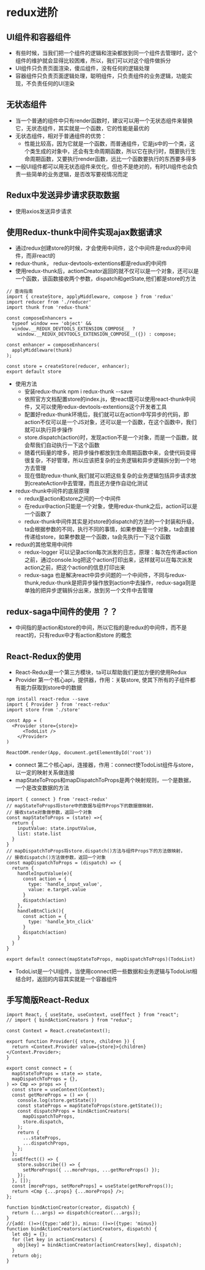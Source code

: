 # redux进阶

## UI组件和容器组件
- 有些时候，当我们把一个组件的逻辑和渲染都放到同一个组件去管理时，这个组件的维护就会显得比较困难，所以，我们可以对这个组件做拆分
- UI组件只负责页面渲染，傻瓜组件，没有任何的逻辑处理
- 容器组件只负责页面逻辑处理，聪明组件，只负责组件的业务逻辑，功能实现，不负责任何的UI渲染

## 无状态组件
- 当一个普通的组件中只有render函数时，建议可以用一个无状态组件来替换它，无状态组件，其实就是一个函数，它的性能是最优的
- 无状态组件，相对于普通组件的优势：
  - 性能比较高，因为它就是一个函数，而普通组件，它是js中的一个类，这个类生成的对象中，还会有生命周期函数，所以它在执行时，既要执行生命周期函数，又要执行render函数，远比一个函数要执行的东西要多得多
- 一般UI组件都可以用无状态组件来优化，但也不是绝对的，有时UI组件也会负责一些简单的业务逻辑，是否改写要视情况而定

## Redux中发送异步请求获取数据
- 使用axios发送异步请求

## 使用Redux-thunk中间件实现ajax数据请求
- 通过redux创建store的时候，才会使用中间件，这个中间件是redux的中间件，而非react的
- redux-thunk， redux-devtools-extentions都是redux的中间件
- 使用redux-thunk后，actionCreator返回的就不仅可以是一个对象，还可以是一个函数，该函数接收两个参数，dispatch和getState,他们都是store的方法
```
// 查询指南
import { createStore, applyMiddleware, compose } from 'redux'
import reducer from './reducer'
import thunk from 'redux-thunk'

const composeEnhancers =
  typeof window === 'object' &&
  window.__REDUX_DEVTOOLS_EXTENSION_COMPOSE__ ?   
    window.__REDUX_DEVTOOLS_EXTENSION_COMPOSE__({}) : compose;

const enhancer = composeEnhancers(
  applyMiddleware(thunk)
);

const store = createStore(reducer, enhancer);
export default store
```
- 使用方法
  - 安装redux-thunk npm i redux-thunk --save
  - 依照官方文档配置store的index.js，使react既可以使用react-thunk中间件，又可以使用redux-devtools-extentions这个开发者工具
  - 配置好redux-thunk环境后，我们就可以在action中写异步的代码，即action不仅可以是一个JS对象，还可以是一个函数，在这个函数中，我们就可以执行异步操作
  - store.dispatch(action)时，发现action不是一个对象，而是一个函数，就会帮我们自动执行一下这个函数
  - 随着代码量的增多，把异步操作都放到生命周期函数中来，会使代码变得很复杂，不好管理，所以应该把复杂的业务逻辑和异步逻辑拆分到一个地方去管理
  - 现在借助redux-thunk,我们就可以把这些复杂的业务逻辑包括异步请求放到createAction中去管理，而且还方便作自动化测试
- redux-thunk中间件的底层原理
  - redux是action和store之间的一个中间件
  - 在redux中action只能是一个对象，使用redux-thunk之后，action可以是一个函数了
  - redux-thunk中间件其实是对store的dispatch的方法的一个封装和升级，ta会根据参数的不同，执行不同的事情，如果参数是一个对象，ta会直接传递给store，如果参数是一个函数，ta会先执行一下这个函数
- redux的其他常用中间件
  - redux-logger 可以记录action每次派发的日志，原理：每次在传递action之前，通过console.log把这个action打印出来，这样就可以在每次派发action之前，把这个action的信息打印出来 
  - redux-saga 也是解决react中异步问题的一个中间件，不同与redux-thunk,redux-thunk是把异步操作放到action中去操作，redux-saga则是单独的把异步逻辑拆分出来，放到另一个文件中去管理
## redux-saga中间件的使用 ？？
- 中间指的是action和store的中间，所以它指的是redux的中间件，而不是react的，只有redux中才有action和store 的概念

## React-Redux的使用
- React-Redux是一个第三方模块，ta可以帮助我们更加方便的使用Redux
- Provider 第一个核心api，提供器，作用：关联store, 使其下所有的子组件都有能力获取到store中的数据
```
npm install react-redux --save
import { Provider } from 'react-redux'
import store from './store'

const App = (
  <Provider store={store}>
	  <TodoList />
	</Provider>
)

ReactDOM.render(App, document.getElementById('root'))
```
- connect 第二个核心api，连接器，作用：connect使TodoList组件与store，以一定的映射关系做连接
- mapStateToProps和mapDispatchToProps是两个映射规则，一个是数据，一个是改变数据的方法
```
import { connect } from 'react-redux'
// mapStateToProps将store中的数据与组件Props下的数据做映射，
// 接收state对象做参数，返回一个对象
const mapStateToProps = (state) =>{
  return {
    inputValue: state.inputValue,
    list: state.list
  }
}
// mapDispatchToProps将store.dispatch()方法与组件Props下的方法做映射，
// 接收dispatch()方法做参数，返回一个对象
const mapDispatchToProps = (dispatch) => {
  return {
    handleInputValue(e){
      const action = {
        type: 'handle_input_value',
        value: e.target.value
      }
      dispatch(action)
    },
    handleBtnClick(){
      const action = {
        type: 'handle_btn_click'
      }
      dispatch(action)
    }
  }
}

export default connect(mapStateToProps, mapDispatchToProps)(TodoList)
```
- TodoList是一个UI组件，当使用connect把一些数据和业务逻辑与TodoList相结合时，返回的内容其实就是一个容器组件
## 手写简版React-Redux
```
import React, { useState, useContext, useEffect } from "react";
// import { bindActionCreators } from "redux";

const Context = React.createContext();

export function Provider({ store, children }) {
  return <Context.Provider value={store}>{children}</Context.Provider>;
}

export const connect = (
  mapStateToProps = state => state,
  mapDispatchToProps = {},
) => Cmp => props => {
  const store = useContext(Context);
  const getMoreProps = () => {
    console.log(store.getState())
    const stateProps = mapStateToProps(store.getState());
    const dispatchProps = bindActionCreators(
      mapDispatchToProps,
      store.dispatch,
    );
    return {
      ...stateProps,
      ...dispatchProps,
    };
  };
  useEffect(() => {
    store.subscribe(() => {
      setMoreProps({ ...moreProps, ...getMoreProps() });
    });
  }, []);
  const [moreProps, setMoreProps] = useState(getMoreProps());
  return <Cmp {...props} {...moreProps} />;
};

function bindActionCreator(creator, dispatch) {
  return (...args) => dispatch(creator(...args));
}
//{add: ()=>({type:'add'}), minus: ()=>({type: 'minus})
function bindActionCreators(actionCreators, dispatch) {
  let obj = {};
  for (let key in actionCreators) {
    obj[key] = bindActionCreator(actionCreators[key], dispatch);
  }
  return obj;
}

```